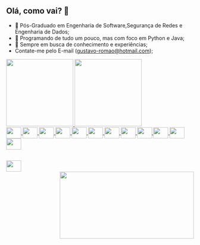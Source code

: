 ## Olá, como vai? 🤠

- 🔭 Pós-Graduado em Engenharia de Software,Segurança de Redes e Engenharia de Dados;
- 🤖 Programando de tudo um pouco, mas com foco em Python e Java;
- 🧐 Sempre em busca de conhecimento e experiências;
- Contate-me pelo E-mail (gustavo-romao@hotmail.com);

<div>
  <a href="https://github.com/gugaslitoficial">
  <img height="180em" src="https://github-readme-stats.vercel.app/api?username=gugaslitoficial&show_icons=true&theme=dracula&include_all_commits=true&count_private=true" />
  <img height="180em" src="https://github-readme-stats.vercel.app/api/top-langs/?username=gugaslitoficial&layout=compact&langs_count=16&theme=dracula" />
</div>
  
<div>
  <img align="center" height="30" width="40" src="https://cdn.jsdelivr.net/gh/devicons/devicon/icons/angularjs/angularjs-original.svg" />
  <img align="center" height="30" width="40" src="https://cdn.jsdelivr.net/gh/devicons/devicon/icons/bootstrap/bootstrap-original.svg" />
  <img align="center" height="30" width="40" src="https://cdn.jsdelivr.net/gh/devicons/devicon/icons/css3/css3-original.svg" />
  <img align="center" height="30" width="40" src="https://cdn.jsdelivr.net/gh/devicons/devicon/icons/django/django-original.svg" />
  <img align="center" height="30" width="40" src="https://cdn.jsdelivr.net/gh/devicons/devicon/icons/gitlab/gitlab-original.svg" />
  <img align="center" height="30" width="40" src="https://cdn.jsdelivr.net/gh/devicons/devicon/icons/java/java-original.svg" />
  <img align="center" height="30" width="40" src="https://cdn.jsdelivr.net/gh/devicons/devicon/icons/mysql/mysql-original.svg" />
  <img align="center" height="30" width="40" src="https://cdn.jsdelivr.net/gh/devicons/devicon/icons/nodejs/nodejs-original.svg" />
  <img align="center" height="30" width="40" src="https://cdn.jsdelivr.net/gh/devicons/devicon/icons/php/php-original.svg" />
  <img align="center" height="30" width="40" src="https://cdn.jsdelivr.net/gh/devicons/devicon/icons/postgresql/postgresql-original.svg" />
  <img align="center" height="30" width="40" src="https://cdn.jsdelivr.net/gh/devicons/devicon/icons/python/python-original.svg" />
  <img align="center" height="30" width="40" src="https://cdn.jsdelivr.net/gh/devicons/devicon/icons/vscode/vscode-original.svg" />
</div>
  
##
<div>
      <a href="https://www.linkedin.com/in/gustavo-rom%C3%A3o-901376200/" target="_blank"><img align="center" height="30" width="40" src="https://cdn.jsdelivr.net/gh/devicons/devicon/icons/linkedin/linkedin-original.svg" />
</div>
<div>
      <img align="right" height="180" width="360" src="https://i.pinimg.com/originals/ea/14/3f/ea143f93de95d12704cb6194af769a1e.gif" />
</div>

  
